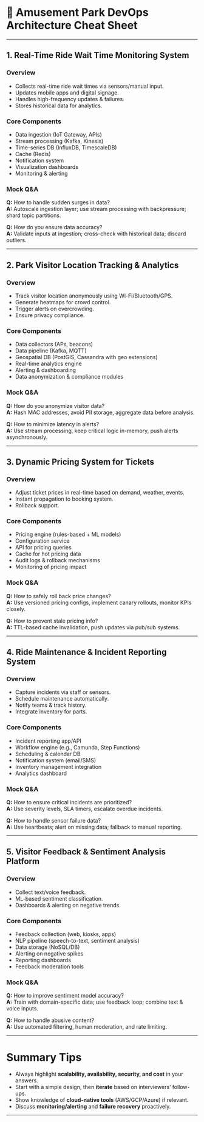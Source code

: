 # 🎢 Amusement Park DevOps Architecture Cheat Sheet

---

## 1. Real-Time Ride Wait Time Monitoring System

### Overview
- Collects real-time ride wait times via sensors/manual input.
- Updates mobile apps and digital signage.
- Handles high-frequency updates & failures.
- Stores historical data for analytics.

### Core Components
- Data ingestion (IoT Gateway, APIs)
- Stream processing (Kafka, Kinesis)
- Time-series DB (InfluxDB, TimescaleDB)
- Cache (Redis)
- Notification system
- Visualization dashboards
- Monitoring & alerting

### Mock Q&A
**Q:** How to handle sudden surges in data?  
**A:** Autoscale ingestion layer; use stream processing with backpressure; shard topic partitions.

**Q:** How do you ensure data accuracy?  
**A:** Validate inputs at ingestion; cross-check with historical data; discard outliers.

---

## 2. Park Visitor Location Tracking & Analytics

### Overview
- Track visitor location anonymously using Wi-Fi/Bluetooth/GPS.
- Generate heatmaps for crowd control.
- Trigger alerts on overcrowding.
- Ensure privacy compliance.

### Core Components
- Data collectors (APs, beacons)
- Data pipeline (Kafka, MQTT)
- Geospatial DB (PostGIS, Cassandra with geo extensions)
- Real-time analytics engine
- Alerting & dashboarding
- Data anonymization & compliance modules

### Mock Q&A
**Q:** How do you anonymize visitor data?  
**A:** Hash MAC addresses, avoid PII storage, aggregate data before analysis.

**Q:** How to minimize latency in alerts?  
**A:** Use stream processing, keep critical logic in-memory, push alerts asynchronously.

---

## 3. Dynamic Pricing System for Tickets

### Overview
- Adjust ticket prices in real-time based on demand, weather, events.
- Instant propagation to booking system.
- Rollback support.

### Core Components
- Pricing engine (rules-based + ML models)
- Configuration service
- API for pricing queries
- Cache for hot pricing data
- Audit logs & rollback mechanisms
- Monitoring of pricing impact

### Mock Q&A
**Q:** How to safely roll back price changes?  
**A:** Use versioned pricing configs, implement canary rollouts, monitor KPIs closely.

**Q:** How to prevent stale pricing info?  
**A:** TTL-based cache invalidation, push updates via pub/sub systems.

---

## 4. Ride Maintenance & Incident Reporting System

### Overview
- Capture incidents via staff or sensors.
- Schedule maintenance automatically.
- Notify teams & track history.
- Integrate inventory for parts.

### Core Components
- Incident reporting app/API
- Workflow engine (e.g., Camunda, Step Functions)
- Scheduling & calendar DB
- Notification system (email/SMS)
- Inventory management integration
- Analytics dashboard

### Mock Q&A
**Q:** How to ensure critical incidents are prioritized?  
**A:** Use severity levels, SLA timers, escalate overdue incidents.

**Q:** How to handle sensor failure data?  
**A:** Use heartbeats; alert on missing data; fallback to manual reporting.

---

## 5. Visitor Feedback & Sentiment Analysis Platform

### Overview
- Collect text/voice feedback.
- ML-based sentiment classification.
- Dashboards & alerting on negative trends.

### Core Components
- Feedback collection (web, kiosks, apps)
- NLP pipeline (speech-to-text, sentiment analysis)
- Data storage (NoSQL/DB)
- Alerting on negative spikes
- Reporting dashboards
- Feedback moderation tools

### Mock Q&A
**Q:** How to improve sentiment model accuracy?  
**A:** Train with domain-specific data; use feedback loop; combine text & voice inputs.

**Q:** How to handle abusive content?  
**A:** Use automated filtering, human moderation, and rate limiting.

---

# Summary Tips
- Always highlight **scalability, availability, security, and cost** in your answers.
- Start with a simple design, then **iterate** based on interviewers’ follow-ups.
- Show knowledge of **cloud-native tools** (AWS/GCP/Azure) if relevant.
- Discuss **monitoring/alerting** and **failure recovery** proactively.

---
